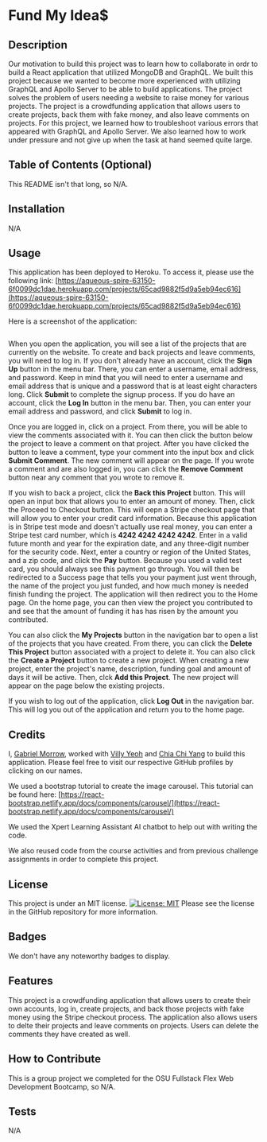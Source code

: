 # Fund My Idea$

## Description

Our motivation to build this project was to learn how to collaborate in ordr to build a React application that utilized MongoDB and GraphQL.  We built this project because we wanted to become more experienced with utilizing GraphQL and Apollo Server to be able to build applications.  The project solves the problem of users needing a website to raise money for various projects.  The project is a crowdfunding application that allows users to create projects, back them with fake money, and also leave comments on projects.  For this project, we learned how to troubleshoot various errors that appeared with GraphQL and Apollo Server.  We also learned how to work under pressure and not give up when the task at hand seemed quite large.  

## Table of Contents (Optional)

This README isn't that long, so N/A.

## Installation

N/A

## Usage

This application has been deployed to Heroku.  To access it, please use the following link: [https://aqueous-spire-63150-6f0099dc1dae.herokuapp.com/projects/65cad9882f5d9a5eb94ec616](https://aqueous-spire-63150-6f0099dc1dae.herokuapp.com/projects/65cad9882f5d9a5eb94ec616)

Here is a screenshot of the application:

![]()

When you open the application, you will see a list of the projects that are currently on the website.  To create and back projects and leave comments, you will need to log in. If you don't already have an account, click the **Sign Up** button in the menu bar.  There, you can enter a username, email address, and password.  Keep in mind that you will need to enter a username and email address that is unique and a password that is at least eight characters long. Click **Submit** to complete the signup process.  If you do have an account, click the **Log In** button in the menu bar.  Then, you can enter your email address and password, and click **Submit** to log in.  

Once you are logged in, click on a project.  From there, you will be able to view the comments associated with it.  You can then click the button below the project to leave a comment on that project.  After you have clicked the button to leave a comment, type your comment into the input box and click **Submit Comment**.  The new comment will appear on the page. If you wrote a comment and are also logged in, you can click the **Remove Comment** button near any comment that you wrote to remove it.

If you wish to back a project, click the **Back this Project** button.  This will open an input box that allows you to enter an amount of money.  Then, click the Proceed to Checkout button.  This will oepn a Stripe checkout page that will allow you to enter your credit card information.  Because this application is in Stripe test mode and doesn't actually use real money, you can enter a Stripe test card number, which is **4242 4242 4242 4242**.  Enter in a valid future month and year for the expiration date, and any three-digit number for the security code.  Next, enter a country or region of the United States, and a zip code, and click the **Pay** button.  Because you used a valid test card, you should always see this payment go through.  You will then be redirected to a Success page that tells you your payment just went through, the name of the project you just funded, and how much money is needed finish funding the project.  The application will then redirect you to the Home page.  On the home page, you can then view the project you contributed to and see that the amount of funding it has has risen by the amount you contributed.

You can also click the **My Projects** button in the navigation bar to open a list of the projects that you have created.  From there, you can click the **Delete This Project** button associated with a project to delete it.  You can also click the **Create a Project** button to create a new project. When creating a new project, enter the project's name, description, funding goal and amount of days it will be active.  Then, clck **Add this Project**.  The new project will appear on the page below the existing projects.

If you wish to log out of the application, click **Log Out** in the navigation bar.  This will log you out of the application and return you to the home page.

## Credits

I, [Gabriel Morrow](https://github.com/theboss1485), worked with [Villy Yeoh](https://github.com/KaarageOnigiri) and [Chia Chi Yang](https://github.com/Cyang0590) to build this application.  Please feel free to visit our respective GitHub profiles by clicking on our names.

We used a bootstrap tutorial to create the image carousel.  This tutorial can be found here: [https://react-bootstrap.netlify.app/docs/components/carousel/](https://react-bootstrap.netlify.app/docs/components/carousel/)

We used the Xpert Learning Assistant AI chatbot to help out with writing the code.

We also reused code from the course activities and from previous challenge assignments in order to complete this project.

## License

This project is under an MIT license. [![License: MIT](https://img.shields.io/badge/License-MIT-yellow.svg)](https://opensource.org/licenses/MIT)  Please see the license in the GitHub repository for more information.

## Badges

We don't have any noteworthy badges to display.

## Features

This project is a crowdfunding application that allows users to create their own accounts, log in, create projects, and back those projects with fake money using the Stripe checkout process.  The application also allows users to delte their projects and leave comments on projects.  Users can delete the comments they have created as well.

## How to Contribute

This is a group project we completed for the OSU Fullstack Flex Web Development Bootcamp, so N/A.

## Tests

N/A